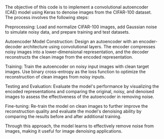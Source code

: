The objective of this code is to implement a convolutional autoencoder (CAE) model using Keras to denoise images from the CIFAR-100 dataset. The process involves the following steps:

Preprocessing: Load and normalize CIFAR-100 images, add Gaussian noise to simulate noisy data, and prepare training and test datasets.

Autoencoder Model Construction: Design an autoencoder with an encoder-decoder architecture using convolutional layers. The encoder compresses noisy images into a lower-dimensional representation, and the decoder reconstructs the clean image from the encoded representation.

Training: Train the autoencoder on noisy input images with clean target images. Use binary cross-entropy as the loss function to optimize the reconstruction of clean images from noisy inputs.

Testing and Evaluation: Evaluate the model's performance by visualizing the encoded representations and comparing the original, noisy, and denoised images to assess the effectiveness of the autoencoder in removing noise.

Fine-tuning: Re-train the model on clean images to further improve the reconstruction quality and evaluate the model's denoising ability by comparing the results before and after additional training.

Through this approach, the model learns to effectively remove noise from images, making it useful for image denoising applications.
